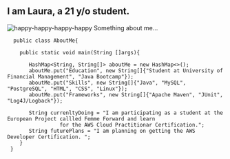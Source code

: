 I am Laura, a 21 y/o student. 
-----------------------------------

![happy-happy-happy-happy](https://github.com/MsLaus/MsLaus/assets/130174184/e1a21eab-2b4f-4975-beb6-8a21e9dd8d8a)  Something about me...


      public class AboutMe{
	
        public static void main(String []args){
				
           HashMap<String, String[]> aboutMe = new HashMap<>();
           aboutMe.put("Education", new String[]{"Student at University of Financial Management", "Java Bootcamp"});
           aboutMe.put("Skills", new String[]{"Java", "MySQL", "PostgreSQL", "HTML", "CSS", "Linux"});
	       aboutMe.put("Frameworks", new String[]{"Apache Maven", "JUnit", "Log4J/Logback"});

           String currenltyDoing = "I am participating as a student at the European Project callled Femme Forward and learn
					 for the AWS Cloud Practitionar Certification.";
           String futurePlans = "I am planning on getting the AWS Developer Certification. ";
        }
     }

